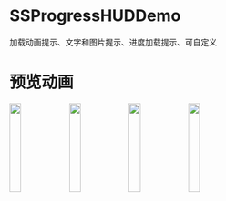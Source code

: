 # SSProgressHUDDemo
加载动画提示、文字和图片提示、进度加载提示、可自定义

# 预览动画
<img src="https://github.com/namesubai/SSProgressHUDDemo/blob/master/loadingGif.gif" width = 20% height = 20% />
<img src="https://github.com/namesubai/SSProgressHUDDemo/blob/master/showTextGif.gif" width = 20% height = 20% />
<img src="https://github.com/namesubai/SSProgressHUDDemo/blob/master/showImage.gif" width = 20% height = 20% />
<img src="https://github.com/namesubai/SSProgressHUDDemo/blob/master/progressGif.gif" width = 20% height = 20% />
